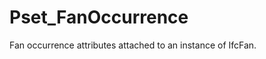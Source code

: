 # Pset_FanOccurrence

Fan occurrence attributes attached to an instance of IfcFan.<!-- end of definition -->
